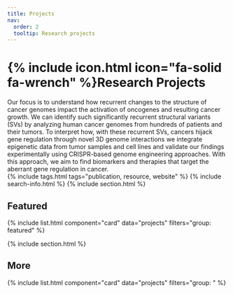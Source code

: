 ```yaml
---
title: Projects
nav:
  order: 2
  tooltip: Research projects
---
```


# {% include icon.html icon="fa-solid fa-wrench" %}Research Projects

Our focus is to understand how recurrent changes to the structure of cancer genomes impact the activation of oncogenes and resulting cancer growth.  We can identify such significantly recurrent structural variants (SVs) by analyzing human cancer genomes from hundreds of patients and their tumors. To interpret how, with these recurrent SVs, cancers hijack gene regulation through novel 3D genome interactions we integrate epigenetic data from tumor samples and cell lines and validate our findings experimentally using CRISPR-based genome engineering approaches. With this approach, we aim to find biomarkers and therapies that target the aberrant gene regulation in cancer.   
{% include tags.html tags="publication, resource, website" %}
{% include search-info.html %}
{% include section.html %}
## Featured

{% include list.html component="card" data="projects" filters="group: featured" %}

{% include section.html %}
## More

{% include list.html component="card" data="projects" filters="group: " %}
